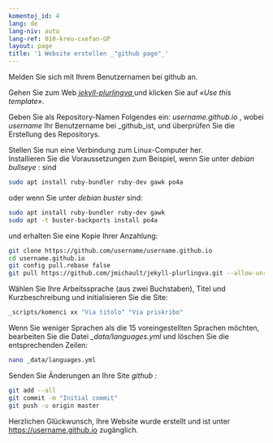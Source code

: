 ```yaml
---
komentoj_id: 4
lang: de
lang-niv: auto
lang-ref: 010-kreu-cxefan-GP
layout: page
title: '1 Website erstellen _"github page"_'
---
```


Melden Sie sich mit Ihrem Benutzernamen bei github an.  

Gehen Sie zum Web [ _jekyll-plurlingva_ ](https://github.com/jmichault/jekyll-plurlingva)und klicken Sie auf _«Use this template»_.

Geben Sie als Repository-Namen Folgendes ein: _username.github.io_ , wobei _username_ Ihr Benutzername bei _github_ist, und überprüfen Sie die Erstellung des Repositorys.

Stellen Sie nun eine Verbindung zum Linux-Computer her.   
Installieren Sie die Voraussetzungen zum Beispiel, wenn Sie unter   _debian bullseye_ :  sind 
```bash
sudo apt install ruby-bundler ruby-dev gawk po4a
```

oder wenn Sie unter   _debian buster_  sind:  
```bash
sudo apt install ruby-bundler ruby-dev gawk
sudo apt -t buster-backports install po4a
```

und erhalten Sie eine Kopie Ihrer Anzahlung:
```bash
git clone https://github.com/username/username.github.io
cd username.github.io
git config pull.rebase false
git pull https://github.com/jmichault/jekyll-plurlingva.git --allow-unrelated-histories
```

Wählen Sie Ihre Arbeitssprache (aus zwei Buchstaben), Titel und Kurzbeschreibung und initialisieren Sie die Site:
```bash
_scripts/komenci xx "Via titolo" "Via priskribo"
```

Wenn Sie weniger Sprachen als die 15 voreingestellten Sprachen möchten, bearbeiten Sie die Datei _\_data/languages.yml_ und löschen Sie die entsprechenden Zeilen:
```bash
nano _data/languages.yml
```

Senden Sie Änderungen an Ihre Site _github_ :
```bash
git add --all
git commit -m "Initial commit"
git push -u origin master
```

Herzlichen Glückwunsch, Ihre Website wurde erstellt und ist unter https://username.github.io zugänglich.

